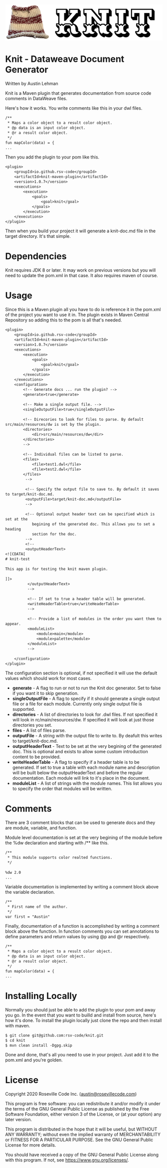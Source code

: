![Knit Logo](knit.png)

# Knit - Dataweave Document Generator

Written by Austin Lehman

Knit is a Maven plugin that generates documentation from source code 
comments in DataWeave files. 

Here's how it works. You write comments like this in your dwl files.

```
/**
 * Maps a color object to a result color object.
 * @p data is an input color object.
 * @r a result color object.
 */
fun mapColor(data) = {
...
```
 
Then you add the plugin to your pom like this.

```
<plugin>
    <groupId>io.github.rsv-code</groupId>
    <artifactId>knit-maven-plugin</artifactId>
    <version>1.0.7</version>
    <executions>
        <execution>
            <goals>
                <goal>knit</goal>
            </goals>
        </execution>
    </executions>
</plugin>
```

Then when you build your project it will generate a knit-doc.md file in the 
target directory. It's that simple.

# Dependencies
Knit requires JDK 8 or later. It may work on previous versions but you will 
need to update the pom.xml in that case. It also requires maven of course.


# Usage

Since this is a Maven plugin all you have to do is reference it in the 
pom.xml of the project you want to use it in. The plugin exists in Maven 
Central Repository so adding this to the pom is all that's needed.

```
<plugin>
    <groupId>io.github.rsv-code</groupId>
    <artifactId>knit-maven-plugin</artifactId>
    <version>1.0.7</version>
    <executions>
        <execution>
            <goals>
                <goal>knit</goal>
            </goals>
        </execution>
    </executions>
    <configuration>
        <!-- Generate docs ... run the plugin? -->
        <generate>true</generate>
        
        <!-- Make a single output file. -->
        <singleOutputFile>true</singleOutputFile>
        
        <!-- Direcories to look for files to parse. By default src/main/resources/dw is set by the plugin.
        <directories>
            <dir>src/main/resources/dw</dir>
        </directories>
        -->
        
        <!-- Individual files can be listed to parse.
        <files>
            <file>test1.dwl</file>
            <file>test2.dwl</file>
        </files>
         -->
         
         <!-- Specify the output file to save to. By default it saves to target/knit-doc.md.
         <outputFile>target/knit-doc.md</outputFile>
         -->
         
         <!-- Optional output header text can be specified which is set at the 
            begining of the generated doc. This allows you to set a heading 
            section for the doc.
         -->
         <!--
         <outputHeaderText>
<![CDATA[
# knit-test

This app is for testing the knit maven plugin.

]]>
          </outputHeaderText>
          -->
          
          <!-- If set to true a header table will be generated.
          <writeHeaderTable>true</writeHeaderTable>
          -->
          
          <!-- Provide a list of modules in the order you want them to appear.
          <moduleList>
              <module>main</module>
              <module>palette</module>
          </moduleList>
          -->
         
    </configuration>
</plugin>
```

The configuration section is optional, if not specified it will use 
the default values which should work for most cases.

- **generate** - A flag to run or not to run the Knit doc generator. Set 
  to false if you want it to skip generation.
- **singleOutputFile** - A flag to specify if it should generate a single 
  output file or a file for each module. Currently only single output file 
  is supported.
- **directories** - A list of directories to look for .dwl files. If not 
  specified it will look in rc/main/resources/dw. If specified it will look 
  at just those directories you set.
- **files** - A list of files parse.
- **outputFile** - A string with the output file to write to. By deafult this 
  writes to target/knit-doc.md.
- **outputHeaderText** - Text to be set at the very begining of the generated 
  doc. This is optional and exists to allow some custom introduction content 
  to be provided.
- **writeHeaderTable** - A flag to specify if a header table is to be generated. 
  If set to true a table with each module name and description will be built 
  below the outputHeaderText and before the regular documentation. Each module 
  will link to it's place in the document.
- **moduleList** - A list of strings with the module names. This list 
  allows you to specify the order that modules will be written.


# Comments

There are 3 comment blocks that can be used to generate docs and they are 
module, variable, and function.

Module level documentation is set at the very begining of the module before 
the %dw declaration and starting with /** like this.
```
/**
 * This module supports color realted functions.
 */

%dw 2.0
...
```

Variable documentation is implemented by writing a comment block above the 
variable declaration.
```
/**
 * First name of the author.
 */
var first = "Austin"
```

Finally, documentation of a function is accomplished by writing a comment block 
above the function. In function comments you can set annotations to define 
parameters and return values by using @p and @r respectively. 
```
/**
 * Maps a color object to a result color object.
 * @p data is an input color object.
 * @r a result color object.
 */
fun mapColor(data) = {
...
```

# Installing Locally

Normally you should just be able to add the plugin to your pom and away you go. In 
the event that you want to builld and install from source, here's how it's done. 
To install the plugin locally just clone the repo and then install with maven.
```
$ git clone git@github.com:rsv-code/knit.git
$ cd knit
$ mvn clean install -Dgpg.skip
```

Done and done, that's all you need to use in your project. Just add it to 
the pom.xml and you're golden.

# License
Copyright 2020 Roseville Code Inc. (austin@rosevillecode.com)

This program is free software: you can redistribute it and/or modify
it under the terms of the GNU General Public License as published by
the Free Software Foundation, either version 3 of the License, or
(at your option) any later version.

This program is distributed in the hope that it will be useful,
but WITHOUT ANY WARRANTY; without even the implied warranty of
MERCHANTABILITY or FITNESS FOR A PARTICULAR PURPOSE.  See the
GNU General Public License for more details.

You should have received a copy of the GNU General Public License
along with this program.  If not, see <https://www.gnu.org/licenses/>.
